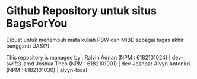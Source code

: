 # Github Repository untuk situs BagsForYou

Dibuat untuk menempuh mata kuliah PBW dan MIBD sebagai tugas akhir pengganti UAS(?)

This repository is managed by :
Ralvin Adrian (NPM : 6182101024) | dev-swift3-amd
Joshua Theo (NPM : 6182101001) | dev-Joshpar
Alvyn Antonius (NPM : 6182101030) | alvyn-local
